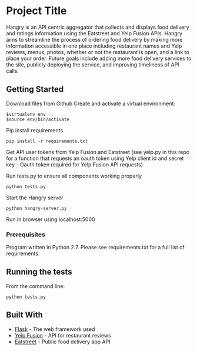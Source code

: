 # Project Title

Hangry is an API centric aggregator that collects and displays food delivery and
ratings information using the Eatstreet and Yelp Fusion APIs.  Hangry aims to
streamline the process of ordering food delivery by making more information
accessible in one place including restaurant names and Yelp reviews, menus, 
photos, whether or not the restaurant is open, and a link to place your order.
Future goals include adding more food delivery services to the site, publicly
deploying the service, and improving timeliness of API calls.

## Getting Started

Download files from Github
Create and activate a virtual environment:
```
$virtualenv env
$source env/bin/activate
```
Pip install requirements
```
pip install -r requirements.txt
```
Get API user tokens from Yelp Fusion and Eatstreet (see yelp.py in this repo for
a function that requests an oauth token using Yelp client id and secret key -
Oauth token required for Yelp Fusion API requests)

Run tests.py to ensure all components working properly
```
python tests.py
```
Start the Hangry server
```
python hangry-server.py
```
Run in browser using localhost:5000

### Prerequisites

Program written in Python 2.7.  Please see requirements.txt for a full list of requirements.


## Running the tests

From the command line:
```
python tests.py
```

## Built With

* [Flask](http://flask.pocoo.org/docs/0.12/) - The web framework used
* [Yelp Fusion](https://www.yelp.com/fusion) - API for restaurant reviews
* [Eatstreet](https://developers.eatstreet.com/endpoint/search) - Public
food delivery app API
